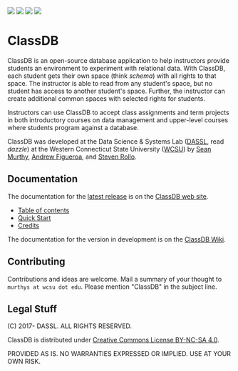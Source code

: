 <a href="https://postgresql.org"><img src="https://img.shields.io/badge/Powered%20by-PostgreSQL-blue.svg"/></a>
<a href="https://github.com"><img src="https://img.shields.io/badge/Hosted%20by-GitHub-brightgreen.svg"/></a>
<a href="https://zenhub.com"><img src="https://raw.githubusercontent.com/ZenHubIO/support/master/zenhub-badge.png"/></a>
<a href="http://creativecommons.org/licenses/by-nc-sa/4.0/"><img src="https://img.shields.io/badge/License-CC%20BY--NC--SA%204.0-lightgrey.svg"/></a>

# ClassDB

ClassDB is an open-source database application to help instructors provide students an environment to experiment with relational data. With ClassDB, each student gets their own space (think _schema_) with all rights to that space. The instructor is able to read from any student's space, but no student has access to another student's space. Further, the instructor can create additional common spaces with selected rights for students.

Instructors can use ClassDB to accept class assignments and term projects in both introductory courses on data management and upper-level courses where students program against a database.

ClassDB was developed at the Data Science & Systems Lab ([DASSL](http://sites.wcsu.edu/murthys/research/dassl/), read _dazzle_) at the Western Connecticut State University ([WCSU](http://wcsu.edu/)) by [Sean Murthy](http://sites.wcsu.edu/murthys/), [Andrew Figueroa](https://github.com/afig), and [Steven Rollo](https://github.com/srrollo).

## Documentation

The documentation for the [latest release](https://github.com/DASSL/ClassDB/releases/latest) is on the [ClassDB web site](https://dassl.github.io/ClassDB/).
* [Table of contents](https://dassl.github.io/ClassDB/Table-of-Contents)
* [Quick Start](https://dassl.github.io/ClassDB/Introduction#quick-start)
* [Credits](https://dassl.github.io/ClassDB/Credits)

The documentation for the version in development is on the [ClassDB Wiki](https://github.com/DASSL/ClassDB/wiki).

## Contributing

Contributions and ideas are welcome. Mail a summary of your thought to `murthys at wcsu dot edu`. Please mention "ClassDB" in the subject line.

## Legal Stuff

(C) 2017- DASSL. ALL RIGHTS RESERVED.

ClassDB is distributed under [Creative Commons License BY-NC-SA 4.0](https://creativecommons.org/licenses/by-nc-sa/4.0/).

PROVIDED AS IS. NO WARRANTIES EXPRESSED OR IMPLIED. USE AT YOUR OWN RISK.
